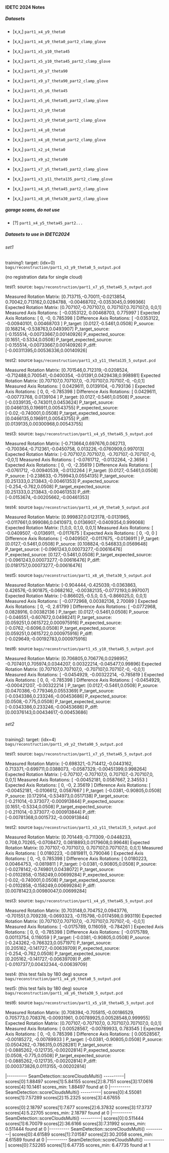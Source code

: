 
#### IDETC 2024 Notes

##### Datasets

  - [x,x,] `part1_x4_y9_theta0` 
  - [x,x,] `part1_x4_y9_theta0_part2_clamp_glove`

  - [x,x,] `part1_x5_y10_theta45`  
  - [x,x,] `part1_x5_y10_theta45_part2_clamp_glove`

  - [x,x,] `part1_x9_y7_theta90`
  - [x,x,] `part1_x9_y7_theta90_part2_clamp_glove`

  - [x,x,] `part1_x5_y6_theta45`  
  - [x,x,] `part1_x5_y6_theta45_part2_clamp_glove`

  - [x,x,] `part1_x3_y9_theta0`
  - [x,x,] `part1_x3_y9_theta0_part2_clamp_glove`
 
  - [x,x,] `part1_x4_y8_theta0`
  - [x,x,] `part1_x4_y8_theta0_part2_clamp_glove`

  - [x,x,] `part1_x2_y4_theta0`

  - [x,x,] `part1_x9_y2_theta90`

  - [x,x,] `part1_x7_y5_theta45_part2_clamp_glove`
  
  - [x,x,] `part1_x3_y11_theta135_part2_clamp_glove`

  - [x,x,] `part1_x4_y5_theta45_part2_clamp_glove`

  - [x,x,] `part1_x8_y6_theta30_part2_clamp_glove`

##### garage scans, do not use

  - [?] `part1_x4_y5_theta45_part2...` 


##### Datasets to use in IDETC2024
###### set1
training1:
target: (idx=0)
 `bags/reconstruction/part1_x3_y9_theta0_5_output.pcd`

(no registration data for single cloud)


test1:
source:
 `bags/reconstruction/part1_x7_y5_theta45_5_output.pcd`

Measured Rotation Matrix:
[0.713715,-0.70011,-0.0213854,
0.70042,0.713162,0.0284788,
-0.00468702,-0.0353045,0.999366]
Expected Rotation Matrix:
[0.707107,-0.707107,0,
0.707107,0.707107,0,
0,0,1]
Measured Axis Rotations: [ -0.0353122, 0.00468703, 0.775997 ]
Expected Axis Rotations: [ 0, -0, 0.785398 ]
Difference Axis Rotations: [ -0.0353122, -0.00940101, 0.00468703 ]
P_target: [0.0127,-0.5461,0.0508]
P_source: [0.168214,-0.538763,0.0493907]
P_target_source: [-0.155514,-0.00733667,0.00140926]
P_expected_source: [0.1651,-0.5334,0.0508]
P_target_expected_source: [-0.155514,-0.00733667,0.00140926]
P_diff: [-0.00311395,0.00536336,0.00140926]


test2:
source
 `bags/reconstruction/part1_x3_y11_theta135_5_output.pcd`

Measured Rotation Matrix:
[0.701546,0.712319,-0.0208524,
-0.712488,0.700541,-0.0400354,
-0.01391,0.0429438,0.998981]
Expected Rotation Matrix:
[0.707107,0.707107,0,
-0.707107,0.707107,-0,
-0,0,1]
Measured Axis Rotations: [ 0.0429611, 0.0139104, -0.793136 ]
Expected Axis Rotations: [ 0, 0, -0.785398 ]
Difference Axis Rotations: [ 0.0429611, -0.00773768, 0.0139104 ]
P_target: [0.0127,-0.5461,0.0508]
P_source: [-0.0339135,-0.743011,0.0453624]
P_target_source: [0.0466135,0.196911,0.00543755]
P_expected_source: [-0.02,-0.740001,0.0508]
P_target_expected_source: [0.0466135,0.196911,0.00543755]
P_diff: [0.0139135,0.00300968,0.00543755]


test3:
source:
 `bags/reconstruction/part1_x4_y5_theta45_5_output.pcd`

Measured Rotation Matrix:
[-0.713664,0.697676,0.062713,
-0.700364,-0.712361,-0.0450758,
0.013226,-0.0760909,0.997013]
Expected Rotation Matrix:
[-0.707107,0.707107,0,
-0.707107,-0.707107,-0,
-0,0,1]
Measured Axis Rotations: [ -0.0761712, -0.0132264, -2.3656 ]
Expected Axis Rotations: [ 0, -0, -2.35619 ]
Difference Axis Rotations: [ -0.0761712, -0.00940539, -0.0132264 ]
P_target: [0.0127,-0.5461,0.0508]
P_source: [-0.238633,-0.759943,0.0554135]
P_target_source: [0.251333,0.213843,-0.00461353]
P_expected_source: [-0.254,-0.762,0.0508]
P_target_expected_source: [0.251333,0.213843,-0.00461353]
P_diff: [-0.0153674,-0.00205662,-0.00461353]


test4:
source
 `bags/reconstruction/part1_x4_y9_theta0_5_output.pcd`

Measured Rotation Matrix:
[0.999837,0.0123178,-0.0131965,
-0.0117661,0.999086,0.0410973,
0.0136907,-0.0409354,0.999068]
Expected Rotation Matrix:
[1,0,0,
0,1,0,
0,0,1]
Measured Axis Rotations: [ -0.0409507, -0.0136911, -0.0117675 ]
Expected Axis Rotations: [ 0, -0, 0 ]
Difference Axis Rotations: [ -0.0409507, -0.0117675, -0.0136911 ]
P_target: [0.0127,-0.5461,0.0508]
P_source: [0.108824,-0.546833,0.0569648]
P_target_source: [-0.0961243,0.00073277,-0.00616476]
P_expected_source: [0.127,-0.5461,0.0508]
P_target_expected_source: [-0.0961243,0.00073277,-0.00616476]
P_diff: [0.0181757,0.00073277,-0.00616476]

test5:
source
 `bags/reconstruction/part1_x8_y6_theta30_5_output.pcd`

Measured Rotation Matrix:
[-0.904444,-0.425039,-0.0363863,
0.426576,-0.901875,-0.0682162,
-0.00382135,-0.0772193,0.997007]
Expected Rotation Matrix:
[-0.866025,-0.5,0,
0.5,-0.866025,0,
0,0,1]
Measured Axis Rotations: [ -0.0772968, 0.00382136, 2.70089 ]
Expected Axis Rotations: [ 0, -0, 2.61799 ]
Difference Axis Rotations: [ -0.0772968, 0.0828916, 0.00382136 ]
P_target: [0.0127,-0.5461,0.0508]
P_source: [-0.046551,-0.607672,0.0498241]
P_target_source: [0.059251,0.0615722,0.000975916]
P_expected_source: [-0.0762,-0.6096,0.0508]
P_target_expected_source: [0.059251,0.0615722,0.000975916]
P_diff: [-0.029649,-0.00192783,0.000975916]


test6:
source
 `bags/reconstruction/part1_x5_y10_theta45_5_output.pcd`

Measured Rotation Matrix:
[0.706805,0.706776,0.0298957,
-0.707401,0.705974,0.0344207,
0.00322214,-0.045477,0.99896]
Expected Rotation Matrix:
[0.707107,0.707107,0,
-0.707107,0.707107,-0,
-0,0,1]
Measured Axis Rotations: [ -0.0454929, -0.00322214, -0.785819 ]
Expected Axis Rotations: [ 0, 0, -0.785398 ]
Difference Axis Rotations: [ -0.0454929, -0.000421207, -0.00322214 ]
P_target: [0.0127,-0.5461,0.0508]
P_source: [0.0470386,-0.779346,0.0553369]
P_target_source: [-0.0343386,0.233246,-0.00453686]
P_expected_source: [0.0508,-0.775,0.0508]
P_target_expected_source: [-0.0343386,0.233246,-0.00453686]
P_diff: [0.00376143,0.00434617,-0.00453686]


###### set2
training2:
target: (idx=4)
 `bags/reconstruction/part1_x9_y2_theta90_5_output.pcd`


test1:
source:
 `bags/reconstruction/part1_x7_y5_theta45_5_output.pcd`


Measured Rotation Matrix:
[-0.698321,-0.714412,-0.0443162,
0.713371,-0.699711,0.0388073,
-0.0587329,-0.00451399,0.998264]
Expected Rotation Matrix:
[-0.707107,-0.707107,0,
0.707107,-0.707107,0,
0,0,1]
Measured Axis Rotations: [ -0.00452181, 0.0587667, 2.34553 ]
Expected Axis Rotations: [ 0, -0, 2.35619 ]
Difference Axis Rotations: [ -0.00452181, -0.0106612, 0.0587667 ]
P_target: [-0.0381,-0.90805,0.0508]
P_source: [0.172914,-0.534973,0.0517138]
P_target_source: [-0.211014,-0.373077,-0.000913844]
P_expected_source: [0.1651,-0.5334,0.0508]
P_target_expected_source: [-0.211014,-0.373077,-0.000913844]
P_diff: [-0.00781368,0.0015732,-0.000913844]

test2:
source
 `bags/reconstruction/part1_x3_y11_theta135_5_output.pcd`


Measured Rotation Matrix:
[0.701449,-0.711309,-0.0448233,
0.708,0.70265,-0.0708472,
0.0818893,0.0179608,0.99648]
Expected Rotation Matrix:
[0.707107,-0.707107,0,
0.707107,0.707107,0,
0,0,1]
Measured Axis Rotations: [ 0.0180223, -0.0819811, 0.790046 ]
Expected Axis Rotations: [ 0, -0, 0.785398 ]
Difference Axis Rotations: [ 0.0180223, 0.00464753, -0.0819811 ]
P_target: [-0.0381,-0.90805,0.0508]
P_source: [-0.0278142,-0.749801,0.0438072]
P_target_source: [-0.0102858,-0.158249,0.00699284]
P_expected_source: [-0.02,-0.740001,0.0508]
P_target_expected_source: [-0.0102858,-0.158249,0.00699284]
P_diff: [0.00781423,0.00980047,0.00699284]

test3:
source:
 `bags/reconstruction/part1_x4_y5_theta45_5_output.pcd`

Measured Rotation Matrix:
[0.703148,0.704752,0.0943776,
-0.701551,0.709239,-0.0693323,
-0.115798,-0.0174598,0.993119]
Expected Rotation Matrix:
[0.707107,0.707107,0,
-0.707107,0.707107,-0,
-0,0,1]
Measured Axis Rotations: [ -0.0175789, 0.116059, -0.784261 ]
Expected Axis Rotations: [ 0, 0, -0.785398 ]
Difference Axis Rotations: [ -0.0175789, 0.00113754, 0.116059 ]
P_target: [-0.0381,-0.90805,0.0508]
P_source: [-0.243262,-0.766323,0.0571971]
P_target_source: [0.205162,-0.141727,-0.00639709]
P_expected_source: [-0.254,-0.762,0.0508]
P_target_expected_source: [0.205162,-0.141727,-0.00639709]
P_diff: [-0.0107377,0.00432344,-0.00639709]

test4: (this test fails by 180 deg)
source
 `bags/reconstruction/part1_x4_y9_theta0_5_output.pcd`


test5: (this test fails by 180 deg)
source
 `bags/reconstruction/part1_x8_y6_theta30_5_output.pcd`


test6: 
source
 `bags/reconstruction/part1_x5_y10_theta45_5_output.pcd`

Measured Rotation Matrix:
[0.708394,-0.705815,-0.00186529,
0.705773,0.708376,-0.00931961,
0.00789925,0.00528548,0.999955]
Expected Rotation Matrix:
[0.707107,-0.707107,0,
0.707107,0.707107,0,
0,0,1]
Measured Axis Rotations: [ 0.00528567, -0.00789933, 0.783545 ]
Expected Axis Rotations: [ 0, -0, 0.785398 ]
Difference Axis Rotations: [ 0.00528567, -0.00185272, -0.00789933 ]
P_target: [-0.0381,-0.90805,0.0508]
P_source: [0.0504262,-0.786315,0.0528281]
P_target_source: [-0.0885262,-0.121735,-0.00202814]
P_expected_source: [0.0508,-0.775,0.0508]
P_target_expected_source: [-0.0885262,-0.121735,-0.00202814]
P_diff: [0.000373826,0.0113155,-0.00202814]




|---------- SeamDetection::scoreCloudsMulti() ----------|
scores[0]:1.88497
scores[1]:5.84155
scores[2]:8.7151
scores[3]:17.0616
scores[4]:10.1461
scores_min: 1.88497 found at 0
|---------- SeamDetection::scoreCloudsMulti() ----------|
scores[0]:4.55081
scores[1]:7.57289
scores[2]:15.2325
scores[3]:4.67655






scores[0]:2.18797
scores[1]:7.677
scores[2]:6.37832
scores[3]:17.3737
scores[4]:5.22705
scores_min: 2.18797 found at 0
|---------- SeamDetection::scoreCloudsMulti() ----------|
scores[0]:0.511444
scores[1]:6.70079
scores[2]:36.6166
scores[3]:7.31992
scores_min: 0.511444 found at 0
|---------- SeamDetection::scoreCloudsMulti() ----------|
scores[0]:4.61589
scores[1]:7.01587
scores[2]:30.2058
scores_min: 4.61589 found at 0
|---------- SeamDetection::scoreCloudsMulti() ----------|
scores[0]:7.52265
scores[1]:6.47735
scores_min: 6.47735 found at 1

